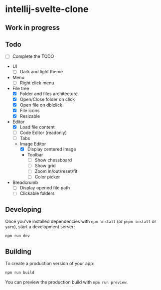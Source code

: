 # intellij-svelte-clone

## Work in progress

## Todo

- [ ] Complete the TODO
- UI
  - [ ] Dark and light theme
- Menu
  - [ ] Right click menu
- File tree
  - [x] Folder and files architecture
  - [x] Open/Close folder on click
  - [x] Open file on dblclick
  - [x] File icons
  - [x] Resizable
- Editor
  - [x] Load file content
  - [ ] Code Editor (readonly)
  - [ ] Tabs
  - Image Editor
    - [x] Display centered Image
    - Toolbar
      - [ ] Show chessboard
      - [ ] Show grid
      - [ ] Zoom in/out/reset/fit
      - [ ] Color picker
- Breadcrumb
  - [ ] Display opened file path
  - [ ] Clickable folders

## Developing

Once you've installed dependencies with `npm install` (or `pnpm install` or `yarn`), start a development server:

```bash
npm run dev
```

## Building

To create a production version of your app:

```bash
npm run build
```

You can preview the production build with `npm run preview`.